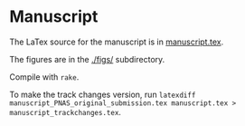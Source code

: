 # Manuscript

The LaTex source for the manuscript is in [manuscript.tex](manuscript.tex).

The figures are in the [./figs/](./figs/) subdirectory.

Compile with `rake`.

To make the track changes version, run `latexdiff manuscript_PNAS_original_submission.tex manuscript.tex > manuscript_trackchanges.tex`.
